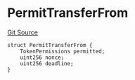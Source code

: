 # PermitTransferFrom

[Git Source](https://github.com/ArrakisFinance/arrakis-modular/blob/main/src/structs/SPermit2.sol)

```solidity
struct PermitTransferFrom {
    TokenPermissions permitted;
    uint256 nonce;
    uint256 deadline;
}
```

